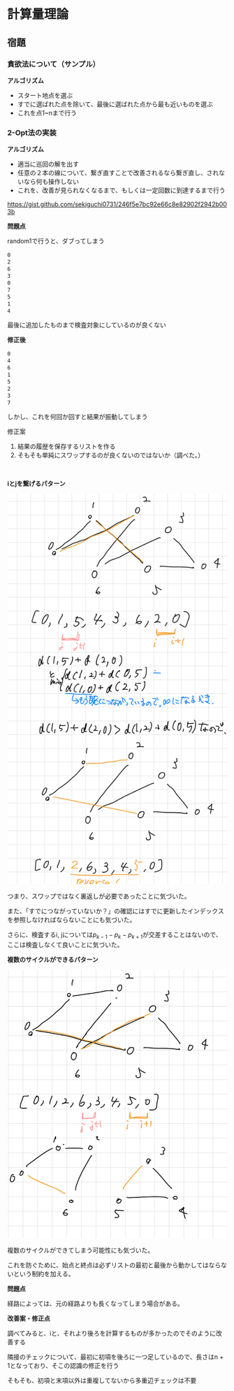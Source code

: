 # 計算量理論

## 宿題

### 貪欲法について（サンプル）

**アルゴリズム**

- スタート地点を選ぶ
- すでに選ばれた点を除いて、最後に選ばれた点から最も近いものを選ぶ
- これを点1~nまで行う

### 2-Opt法の実装

**アルゴリズム**

- 適当に巡回の解を出す
- 任意の２本の線について、繋ぎ直すことで改善されるなら繋ぎ直し、されないなら何も操作しない
- これを、改善が見られなくなるまで、もしくは一定回数に到達するまで行う

https://gist.github.com/sekiguchi0731/246f5e7bc92e66c8e82902f2942b003b

**問題点**

random1で行うと、ダブってしまう

```
0
2
6
3
0
7
5
1
4
```

最後に追加したものまで検査対象にしているのが良くない

**修正後**

```
0
4
6
1
5
2
3
7
```

しかし、これを何回か回すと結果が振動してしまう

修正案

1. 結果の履歴を保存するリストを作る
2. そもそも単純にスワップするのが良くないのではないか（調べた。）

<br>

**iとjを繋げるパターン**

![image](./1.jpeg "図")

つまり、スワップではなく裏返しが必要であったことに気づいた。

また、「すでにつながっていないか？」の確認にはすでに更新したインデックスを参照しなければならないことにも気づいた。

さらに、検査するi, jについては${p_{k-1} - p_{k} - p_{k+1} }$が交差することはないので、ここは検査しなくて良いことに気づいた。

**複数のサイクルができるパターン**

![image](./2.jpeg "図")

複数のサイクルができてしまう可能性にも気づいた。

これを防ぐために、始点と終点は必ずリストの最初と最後から動かしてはならないという制約を加える。

**問題点**

経路によっては、元の経路よりも長くなってしまう場合がある。

**改善案・修正点**

調べてみると、iと、それより後ろを計算するものが多かったのでそのように改善する

隣接のチェックについて、最初に初項を後ろに一つ足しているので、長さはn + 1となっており、そこの認識の修正を行う

そもそも、初項と末項以外は重複してないから多重辺チェックは不要